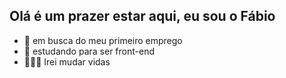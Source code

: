## Olá é um prazer estar aqui, eu sou o Fábio



- 🔭 em busca do meu primeiro emprego
- 🌱 estudando para ser front-end
- 👨🏻‍💼 Irei mudar vidas
